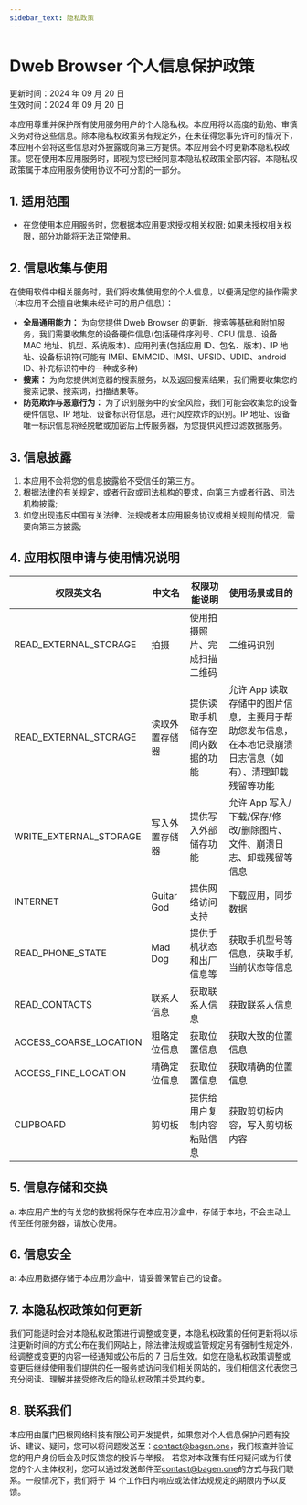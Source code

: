 ```yaml
---
sidebar_text: 隐私政策
---
```


# Dweb Browser 个人信息保护政策

更新时间：2024 年 09 月 20 日  
生效时间：2024 年 09 月 20 日

本应用尊重并保护所有使用服务用户的个人隐私权。本应用将以高度的勤勉、审慎义务对待这些信息。除本隐私权政策另有规定外，在未征得您事先许可的情况下，本应用不会将这些信息对外披露或向第三方提供。本应用会不时更新本隐私权政策。您在使用本应用服务时，即视为您已经同意本隐私权政策全部内容。本隐私权政策属于本应用服务使用协议不可分割的一部分。

## 1. 适用范围

- 在您使用本应用服务时，您根据本应用要求授权相关权限; 如果未授权相关权限，部分功能将无法正常使用。

## 2. 信息收集与使用

在使用软件中相关服务时，我们将收集使用您的个人信息，以便满足您的操作需求（本应用不会擅自收集未经许可的用户信息）：

- **全局通用能力：** 为向您提供 Dweb Browser 的更新、搜索等基础和附加服务，我们需要收集您的设备硬件信息(包括硬件序列号、CPU 信息、设备 MAC 地址、机型、系统版本)、应用列表(包括应用 ID、包名、版本)、IP 地址、设备标识符(可能有 IMEI、EMMCID、IMSI、UFSID、UDID、android ID、补充标识符中的一种或多种)
- **搜索：** 为向您提供浏览器的搜索服务，以及返回搜索结果，我们需要收集您的搜索记录、搜索词，扫描结果等。
- **防范欺诈与恶意行为：** 为了识别服务中的安全风险，我们可能会收集您的设备硬件信息、IP 地址、设备标识符信息，进行风控欺诈的识别。IP 地址、设备唯一标识信息将经脱敏或加密后上传服务器，为您提供风控过滤数据服务。

## 3. 信息披露

1. 本应用不会将您的信息披露给不受信任的第三方。
1. 根据法律的有关规定，或者行政或司法机构的要求，向第三方或者行政、司法机构披露;
1. 如您出现违反中国有关法律、法规或者本应用服务协议或相关规则的情况，需要向第三方披露;

## 4. 应用权限申请与使用情况说明

| 权限英文名             | 中文名         | 权限功能说明                     | 使用场景或目的                                                                                            |
| ---------------------- | -------------- | -------------------------------- | --------------------------------------------------------------------------------------------------------- |
| READ_EXTERNAL_STORAGE  | 拍摄           | 使用拍摄照片、完成扫描二维码     | 二维码识别                                                                                                |
| READ_EXTERNAL_STORAGE  | 读取外置存储器 | 提供读取手机储存空间内数据的功能 | 允许 App 读取存储中的图片信息，主要用于帮助您发布信息，在本地记录崩溃日志信息（如有）、清理卸载残留等功能 |
| WRITE_EXTERNAL_STORAGE | 写入外置存储器 | 提供写入外部储存功能             | 允许 App 写入/下载/保存/修改/删除图片、文件、崩溃日志、卸载残留等信息                                     |
| INTERNET               | Guitar God     | 提供网络访问支持                 | 下载应用，同步数据                                                                                        |
| READ_PHONE_STATE       | Mad Dog        | 提供手机状态和出厂信息等         | 获取手机型号等信息，获取手机当前状态等信息                                                                |
| READ_CONTACTS          | 联系人信息     | 获取联系人信息                   | 获取联系人信息                                                                                            |
| ACCESS_COARSE_LOCATION | 粗略定位信息   | 获取位置信息                     | 获取大致的位置信息                                                                                        |
| ACCESS_FINE_LOCATION   | 精确定位信息   | 获取位置信息                     | 获取精确的位置信息                                                                                        |
| CLIPBOARD              | 剪切板         | 提供给用户复制内容粘贴信息       | 获取剪切板内容，写入剪切板内容                                                                            |

## 5. 信息存储和交换

a: 本应用产生的有关您的数据将保存在本应用沙盒中，存储于本地，不会主动上传至任何服务器，请放心使用。

## 6. 信息安全

a: 本应用数据存储于本应用沙盒中，请妥善保管自己的设备。

## 7. 本隐私权政策如何更新

我们可能适时会对本隐私权政策进行调整或变更，本隐私权政策的任何更新将以标注更新时间的方式公布在我们网站上，除法律法规或监管规定另有强制性规定外，经调整或变更的内容一经通知或公布后的 7 日后生效。如您在隐私权政策调整或变更后继续使用我们提供的任一服务或访问我们相关网站的，我们相信这代表您已充分阅读、理解并接受修改后的隐私权政策并受其约束。

## 8. 联系我们

本应用由厦门巴根网络科技有限公司开发提供，如果您对个人信息保护问题有投诉、建议、疑问，您可以将问题发送至：[contact@bagen.one](mailto:contact@bagen.one)，我们核查并验证您的用户身份后会及时反馈您的投诉与举报。 若您对本政策有任何疑问或为行使您的个人主体权利，您可以通过发送邮件至[contact@bagen.one](mailto:contact@bagen.one)的方式与我们联系。一般情况下，我们将于 14 个工作日内响应或法律法规规定的期限内予以反馈。
